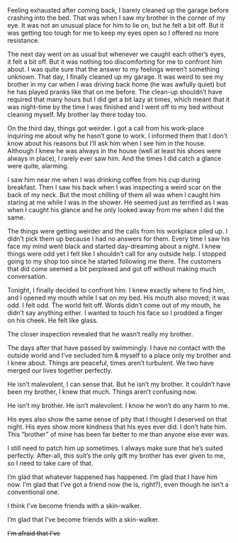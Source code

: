 Feeling exhausted after coming back, I barely cleaned up the garage before crashing into the bed. That was when I saw my brother in the corner of my eye. It was not an unusual place for him to lie on, but he felt a bit off. But it was getting too tough for me to keep my eyes open so I offered no more resistance.

The next day went on as usual but whenever we caught each other’s eyes, it felt a bit off. But it was nothing too discomforting for me to confront him about. I was quite sure that the answer to my feelings weren’t something unknown. That day, I finally cleaned up my garage. It was weird to see my brother in my car when I was driving back home (he was awfully quiet) but he has played pranks like that on me before. The clean-up shouldn’t have required that many hours but I did get a bit lazy at times, which meant that it was night-time by the time I was finished and I went off to my bed without cleaning myself. My brother lay there today too.

On the third day, things got weirder. I got a call from his work-place inquiring me about why he hasn’t gone to work. I informed them that I don’t know about his reasons but I’ll ask him when I see him in the house. Although I knew he was always in the house (well at least his shoes were always in place), I rarely ever saw him. And the times I did catch a glance were quite, alarming.

I saw him near me when I was drinking coffee from his cup during breakfast. Then I saw his back when I was inspecting a weird scar on the back of my neck. But the most chilling of them all was when I caught him staring at me while I was in the shower. He seemed just as terrified as I was when I caught his glance and he only looked away from me when I did the same.

The things were getting weirder and the calls from his workplace piled up. I didn’t pick them up because I had no answers for them. Every time I saw his face my mind went black and started day-dreaming about a night. I knew things were odd yet I felt like I shouldn’t call for any outside help. I stopped going to my shop too since he started following me there. The customers that did come seemed a bit perplexed and got off without making much conversation.

Tonight, I finally decided to confront him. I knew exactly where to find him, and I opened my mouth while I sat on my bed. His mouth also moved; it was odd. I felt odd. The world felt off. Words didn’t come out of my mouth, he didn’t say anything either. I wanted to touch his face so I prodded a finger on his cheek. He felt like glass.

The closer inspection revealed that he wasn’t really my brother.

The days after that have passed by swimmingly. I have no contact with the outside world and I’ve secluded him & myself to a place only my brother and I knew about. Things are peaceful, times aren’t turbulent. We two have merged our lives together perfectly.

He isn’t malevolent, I can sense that. But he isn’t my brother. It couldn’t have been my brother, I knew that much. Things aren’t confusing now.

He isn’t my brother. He isn’t malevolent. I know he won’t do any harm to me.

His eyes also show the same sense of pity that I thought I deserved on that night. His eyes show more kindness that his eyes ever did. I don’t hate him. This “brother” of mine has been far better to me than anyone else ever was.

I still need to patch him up sometimes. I always make sure that he’s suited perfectly. After-all, this suit’s the only gift my brother has ever given to me, so I need to take care of that.

I’m glad that whatever happened has happened. I’m glad that I have him now. I’m glad that I’ve got a friend now (he is, right?), even though he isn’t a conventional one.

I think I’ve become friends with a skin-walker.

I’m glad that I’ve become friends with a skin-walker.

~~I'm afraid that I've~~